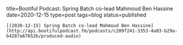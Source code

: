 
title=Bootiful Podcast: Spring Batch co-lead Mahmoud Ben Hassine
date=2020-12-15
type=post
tags=blog
status=published
~~~~~~
[(2020-12-15) Spring Batch co-lead Mahmoud Ben Hassine](http://api.bootifulpodcast.fm/podcasts/c209f241-3353-4a03-b29a-b4287a67652b/produced-audio) 
            